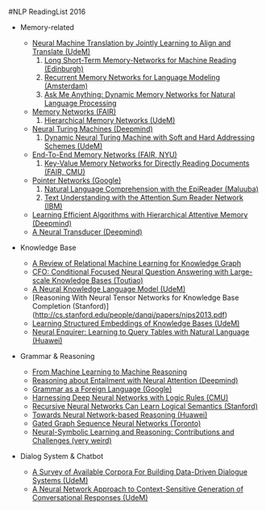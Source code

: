 #NLP ReadingList 2016

* Memory-related
  * [Neural Machine Translation by Jointly Learning to Align and Translate (UdeM)](https://arxiv.org/pdf/1409.0473v7.pdf)
    1. [Long Short-Term Memory-Networks for Machine Reading (Edinburgh)](http://arxiv.org/pdf/1601.06733v6.pdf)
    2. [Recurrent Memory Networks for Language Modeling (Amsterdam)](https://arxiv.org/pdf/1601.01272v2.pdf)
    3. [Ask Me Anything: Dynamic Memory Networks for Natural Language Processing](https://arxiv.org/pdf/1506.07285v5.pdf)
  * [Memory Networks (FAIR)](https://arxiv.org/pdf/1410.3916v11.pdf)
    1. [Hierarchical Memory Networks (UdeM)](https://arxiv.org/pdf/1605.07427v1.pdf)  
  * [Neural Turing Machines (Deepmind)](https://arxiv.org/pdf/1410.5401v2.pdf)
    1. [Dynamic Neural Turing Machine with Soft and Hard Addressing Schemes (UdeM)](https://arxiv.org/pdf/1607.00036v1.pdf)
  * [End-To-End Memory Networks (FAIR, NYU)](https://arxiv.org/pdf/1503.08895.pdf)
    1. [Key-Value Memory Networks for Directly Reading Documents (FAIR, CMU)](https://arxiv.org/pdf/1606.03126v1.pdf)
  * [Pointer Networks (Google)](https://arxiv.org/pdf/1506.03134v1.pdf)
    1. [Natural Language Comprehension with the EpiReader (Maluuba)](http://arxiv.org/pdf/1606.02270v2.pdf)
    2. [Text Understanding with the Attention Sum Reader Network (IBM)](https://arxiv.org/pdf/1603.01547.pdf)
  * [Learning Efficient Algorithms with Hierarchical Attentive Memory (Deepmind)](https://arxiv.org/pdf/1602.03218v2.pdf)
  * [A Neural Transducer (Deepmind)](https://arxiv.org/pdf/1511.04868v4.pdf)
  

* Knowledge Base
  * [A Review of Relational Machine Learning for Knowledge Graph](https://arxiv.org/pdf/1503.00759v3.pdf)
  * [CFO: Conditional Focused Neural Question Answering with Large-scale Knowledge Bases (Toutiao)](https://arxiv.org/pdf/1606.01994v2.pdf)
  * [A Neural Knowledge Language Model (UdeM)](https://arxiv.org/pdf/1608.00318v1.pdf)
  * [Reasoning With Neural Tensor Networks for Knowledge Base Completion (Stanford)] (http://cs.stanford.edu/people/danqi/papers/nips2013.pdf)
  * [Learning Structured Embeddings of Knowledge Bases (UdeM)](http://ronan.collobert.com/pub/matos/2011_knowbases_aaai.pdf)
  * [Neural Enquirer: Learning to Query Tables with Natural Language (Huawei)](https://arxiv.org/pdf/1512.00965v2.pdf)
  
  

* Grammar & Reasoning
  * [From Machine Learning to Machine Reasoning](https://arxiv.org/pdf/1102.1808v3.pdf)
  * [Reasoning about Entailment with Neural Attention (Deepmind)](https://arxiv.org/pdf/1509.06664v4.pdf)
  * [Grammar as a Foreign Language (Google)](http://papers.nips.cc/paper/5635-grammar-as-a-foreign-language.pdf)
  * [Harnessing Deep Neural Networks with Logic Rules (CMU)](https://arxiv.org/pdf/1603.06318v3.pdf)
  * [Recursive Neural Networks Can Learn Logical Semantics (Stanford)](https://aclweb.org/anthology/W/W15/W15-4002.pdf)
  * [Towards Neural Network-based Reasoning (Huawei)](https://arxiv.org/pdf/1508.05508v1.pdf)
  * [Gated Graph Sequence Neural Networks (Toronto)](https://arxiv.org/pdf/1511.05493v3.pdf)
  * [Neural-Symbolic Learning and Reasoning: Contributions and Challenges (very weird)](http://www.aaai.org/ocs/index.php/SSS/SSS15/paper/viewFile/10281/10029&sa=U&ved=0CAQQFjAAahUKEwjd3tPQqPvGAhWCVhQKHacjCJQ&client=internal-uds-cse&usg=AFQjCNF4wF1u_JS20P9rQfT25aSsc26HMg)
  

* Dialog System & Chatbot
  * [A Survey of Available Corpora For Building Data-Driven Dialogue Systems (UdeM)](https://arxiv.org/pdf/1512.05742v2.pdf)
  * [A Neural Network Approach to Context-Sensitive Generation of Conversational Responses (UdeM)](https://arxiv.org/pdf/1506.06714v1.pdf)
